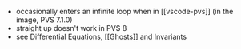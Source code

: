 - occasionally enters an infinite loop when in [[vscode-pvs]] (in the image, PVS 7.1.0)
- straight up doesn't work in PVS 8
- see Differential Equations, [[Ghosts]] and Invariants
